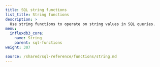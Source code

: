 ```yaml
---
title: SQL string functions
list_title: String functions
description: >
  Use string functions to operate on string values in SQL queries.
menu:
  influxdb3_core:
    name: String
    parent: sql-functions    
weight: 307

source: /shared/sql-reference/functions/string.md
---
```


<!-- 
The content of this page is at /content/shared/sql-reference/functions/string.md
-->

